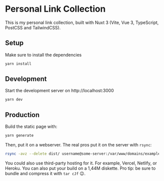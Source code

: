 # Personal Link Collection

This is my personal link collection, built with Nuxt 3 (Vite, Vue 3, TypeScript, PostCSS and TailwindCSS).

## Setup

Make sure to install the dependencies

```bash
yarn install
```

## Development

Start the development server on http://localhost:3000

```bash
yarn dev
```

## Production

Build the static page with:

```bash
yarn generate
```

Then, put it on a webserver. The real pros put it on the server with `rsync`:
  
```bash
rsync -avz --delete dist/ username@some-server:/var/www/domains/example.com
```

You could also use third-party hosting for it. For example, Vercel, Netlify, or Heroku. You can also put your build on a 1,44M diskette. Pro tip: be sure to bundle and compress it with `tar cJf` :wink:.